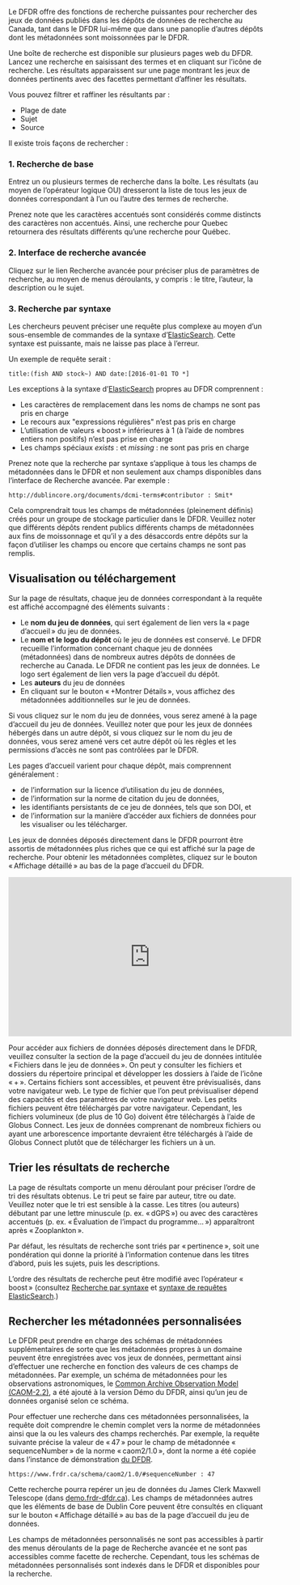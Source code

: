 Le DFDR offre des fonctions de recherche puissantes pour rechercher des jeux de données publiés dans les dépôts de données de recherche au Canada, tant dans le DFDR lui-même que dans une panoplie d’autres dépôts dont les métadonnées sont moissonnées par le DFDR.

Une boîte de recherche est disponible sur plusieurs pages web du DFDR. Lancez une recherche en saisissant des termes et en cliquant sur l’icône de recherche. Les résultats apparaissent sur une page montrant les jeux de données pertinents avec des facettes permettant d’affiner les résultats.

Vous pouvez filtrer et raffiner les résultants par :

* Plage de date
* Sujet
* Source

Il existe trois façons de rechercher :

### 1. Recherche de base
Entrez un ou plusieurs termes de recherche dans la boîte. Les résultats (au moyen de l’opérateur logique OU) dresseront la liste de tous les jeux de données correspondant à l’un ou l’autre des termes de recherche.

Prenez note que les caractères accentués sont considérés comme distincts des caractères non accentués. Ainsi, une recherche pour Quebec retournera des résultats différents qu’une recherche pour Québec.

### 2. Interface de recherche avancée
Cliquez sur le lien Recherche avancée pour préciser plus de paramètres de recherche, au moyen de menus déroulants, y compris : le titre, l’auteur, la description ou le sujet.

### 3. Recherche par syntaxe
Les chercheurs peuvent préciser une requête plus complexe au moyen d’un sous-ensemble de commandes de la syntaxe d’[ElasticSearch](https://www.elastic.co/guide/en/elasticsearch/reference/current/query-dsl-query-string-query.html#query-string-syntax). Cette syntaxe est puissante, mais ne laisse pas place à l’erreur.

Un exemple de requête serait :

```
title:(fish AND stock~) AND date:[2016-01-01 TO *]
```

Les exceptions à la syntaxe d’[ElasticSearch](https://www.elastic.co/guide/en/elasticsearch/reference/current/query-dsl-query-string-query.html#query-string-syntax) propres au DFDR comprennent :

* Les caractères de remplacement dans les noms de champs ne sont pas pris en charge
* Le recours aux "expressions régulières" n’est pas pris en charge
* L’utilisation de valeurs « boost » inférieures à 1 (à l’aide de nombres entiers non positifs) n’est pas prise en charge
* Les champs spéciaux _exists_ : et _missing_ : ne sont pas pris en charge

Prenez note que la recherche par syntaxe s’applique à tous les champs de métadonnées dans le DFDR et non seulement aux champs disponibles dans l’interface de Recherche avancée. Par exemple :

```
http://dublincore.org/documents/dcmi-terms#contributor : Smit*
```

Cela comprendrait tous les champs de métadonnées (pleinement définis) créés pour un groupe de stockage particulier dans le DFDR. Veuillez noter que différents dépôts rendent publics différents champs de métadonnées aux fins de moissonnage et qu’il y a des désaccords entre dépôts sur la façon d’utiliser les champs ou encore que certains champs ne sont pas remplis.

## Visualisation ou téléchargement
Sur la page de résultats, chaque jeu de données correspondant à la requête est affiché accompagné des éléments suivants :

* Le **nom du jeu de données**, qui sert également de lien vers la « page d’accueil » du jeu de données.
* Le **nom et le logo du dépôt** où le jeu de données est conservé. Le DFDR recueille l’information concernant chaque jeu de données (métadonnées) dans de nombreux autres dépôts de données de recherche au Canada. Le DFDR ne contient pas les jeux de données. Le logo sert également de lien vers la page d’accueil du dépôt.
* Les **auteurs** du jeu de données
* En cliquant sur le bouton « +Montrer Détails », vous affichez des métadonnées additionnelles sur le jeu de données.

Si vous cliquez sur le nom du jeu de données, vous serez amené à la page d’accueil du jeu de données. Veuillez noter que pour les jeux de données hébergés dans un autre dépôt, si vous cliquez sur le nom du jeu de données, vous serez amené vers cet autre dépôt où les règles et les permissions d’accès ne sont pas contrôlées par le DFDR.

Les pages d’accueil varient pour chaque dépôt, mais comprennent généralement :

* de l’information sur la licence d’utilisation du jeu de données,
* de l’information sur la norme de citation du jeu de données,
* les identifiants persistants de ce jeu de données, tels que son DOI, et
* de l’information sur la manière d’accéder aux fichiers de données pour les visualiser ou les télécharger.

Les jeux de données déposés directement dans le DFDR pourront être assortis de métadonnées plus riches que ce qui est affiché sur la page de recherche. Pour obtenir les métadonnées complètes, cliquez sur le bouton « Affichage détaillé » au bas de la page d’accueil du DFDR.

<p style="text-align: center;"><iframe src="https://www.youtube.com/embed/PvmFxQyMPlQ?list=PLX9EpizS4A0suoSV2N0nn9parl96xHPkz&index=2&list=PLX9EpizS4A0suoSV2N0nn9parl96xHPkz&index=3?cc_lang_pref=fr&cc_load_policy=1" width="560" height="315" frameborder="0" allowfullscreen="allowfullscreen"></iframe></p>

Pour accéder aux fichiers de données déposés directement dans le DFDR, veuillez consulter la section de la page d’accueil du jeu de données intitulée « Fichiers dans le jeu de données ». On peut y consulter les fichiers et dossiers du répertoire principal et développer les dossiers à l’aide de l’icône « + ». Certains fichiers sont accessibles, et peuvent être prévisualisés, dans votre navigateur web. Le type de fichier que l’on peut prévisualiser dépend des capacités et des paramètres de votre navigateur web. Les petits fichiers peuvent être téléchargés par votre navigateur. Cependant, les fichiers volumineux (de plus de 10 Go) doivent être téléchargés à l’aide de Globus Connect. Les jeux de données comprenant de nombreux fichiers ou ayant une arborescence importante devraient être téléchargés à l’aide de Globus Connect plutôt que de télécharger les fichiers un à un.

## Trier les résultats de recherche
La page de résultats comporte un menu déroulant pour préciser l’ordre de tri des résultats obtenus. Le tri peut se faire par auteur, titre ou date. Veuillez noter que le tri est sensible à la casse. Les titres (ou auteurs) débutant par une lettre minuscule (p. ex. « dGPS ») ou avec des caractères accentués (p. ex. « Évaluation de l’impact du programme... ») apparaîtront après « Zooplankton ».

Par défaut, les résultats de recherche sont triés par « pertinence », soit une pondération qui donne la priorité à l’information contenue dans les titres d’abord, puis les sujets, puis les descriptions.

L’ordre des résultats de recherche peut être modifié avec l’opérateur « boost » (consultez [Recherche par syntaxe](recherche.md#3-recherche-par-syntaxe) et [syntaxe de requêtes ElasticSearch](https://www.elastic.co/guide/en/elasticsearch/reference/current/query-dsl-query-string-query.html#query-string-syntax).)

## Rechercher les métadonnées personnalisées
Le DFDR peut prendre en charge des schémas de métadonnées supplémentaires de sorte que les métadonnées propres à un domaine peuvent être enregistrées avec vos jeux de données, permettant ainsi d’effectuer une recherche en fonction des valeurs de ces champs de métadonnées. Par exemple, un schéma de métadonnées pour les observations astronomiques, le [Common Archive Observation Model (CAOM-2.2)](http://www.cadc-ccda.hia-iha.nrc-cnrc.gc.ca/caom2/), a été ajouté à la version Démo du DFDR, ainsi qu’un jeu de données organisé selon ce schéma.

Pour effectuer une recherche dans ces métadonnées personnalisées, la requête doit comprendre le chemin complet vers la norme de métadonnées ainsi que la ou les valeurs des champs recherchés. Par exemple, la requête suivante précise la valeur de « 47 » pour le champ de métadonnée « sequenceNumber » de la norme « caom2/1.0 », dont la norme a été copiée dans l’instance de démonstration [du DFDR](http://demo.frdr-dfdr.ca/).

```
https://www.frdr.ca/schema/caom2/1.0/#sequenceNumber : 47
```

Cette recherche pourra repérer un jeu de données du James Clerk Maxwell Telescope (dans [demo.frdr-dfdr.ca](https://demo.frdr-dfdr.ca/)). Les champs de métadonnées autres que les éléments de base de Dublin Core peuvent être consultés en cliquant sur le bouton « Affichage détaillé » au bas de la page d’accueil du jeu de données.

Les champs de métadonnées personnalisés ne sont pas accessibles à partir des menus déroulants de la page de Recherche avancée et ne sont pas accessibles comme facette de recherche. Cependant, tous les schémas de métadonnées personnalisés sont indexés dans le DFDR et disponibles pour la recherche.

